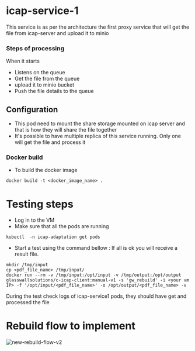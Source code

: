 # icap-service-1

This service is as per the architecture the first proxy service that will get the file from icap-server and upload it to minio

### Steps of processing
When it starts
- Listens on the queue
- Get the file from the queue
- upload it to minio bucket
- Push the file details to the queue

## Configuration
- This pod need to mount the share storage mounted on icap server and that is how they will share the file together
- It's possible to have multiple replica of this service running. Only one will get the file and process it


### Docker build
- To build the docker image
```
docker build -t <docker_image_name> .
```

# Testing steps

- Log in to the VM
- Make sure that all the pods are running

```
kubectl  -n icap-adaptation get pods
```

- Start a test using the command bellow : If all is ok you will receive a result file.

```
mkdir /tmp/input
cp <pdf_file_name> /tmp/input/
docker run --rm -v /tmp/input:/opt/input -v /tmp/output:/opt/output glasswallsolutions/c-icap-client:manual-v1 -s 'gw_rebuild' -i <your vm IP> -f '/opt/input/<pdf_file_name>' -o /opt/output/<pdf_file_name> -v
```

During the test check logs of icap-service1 pods, they should have get and processed the file

# Rebuild flow to implement

![new-rebuild-flow-v2](https://user-images.githubusercontent.com/76431508/107766490-35064200-6d3c-11eb-8d63-ad64f29ce964.jpeg)
